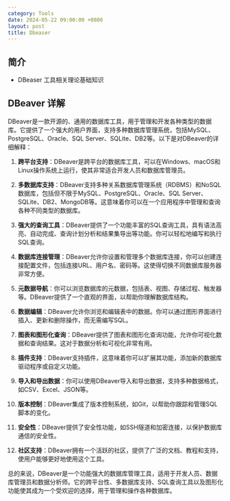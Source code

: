 ```yaml
---
category: Tools
date: 2024-05-22 09:00:00 +0800
layout: post
title: Dbeaser
---
```

## 简介

+ DBeaser 工具相关理论基础知识

## DBeaver 详解

DBeaver是一款开源的、通用的数据库工具，用于管理和开发各种类型的数据库。它提供了一个强大的用户界面，支持多种数据库管理系统，包括MySQL、PostgreSQL、Oracle、SQL Server、SQLite、DB2等。以下是对DBeaver的详细解释：

1. **跨平台支持**：DBeaver是跨平台的数据库工具，可以在Windows、macOS和Linux操作系统上运行，使其非常适合开发人员和数据库管理员。

2. **多数据库支持**：DBeaver支持多种关系数据库管理系统（RDBMS）和NoSQL数据库，包括但不限于MySQL、PostgreSQL、Oracle、SQL Server、SQLite、DB2、MongoDB等。这意味着你可以在一个应用程序中管理和查询各种不同类型的数据库。

3. **强大的查询工具**：DBeaver提供了一个功能丰富的SQL查询工具，具有语法高亮、自动完成、查询计划分析和结果集导出等功能。你可以轻松地编写和执行SQL查询。

4. **数据库连接管理**：DBeaver允许你设置和管理多个数据库连接，你可以创建连接配置文件，包括连接URL、用户名、密码等。这使得切换不同数据库服务器非常方便。

5. **元数据导航**：你可以浏览数据库的元数据，包括表、视图、存储过程、触发器等。DBeaver提供了一个直观的界面，以帮助你理解数据库结构。

6. **数据编辑**：DBeaver允许你浏览和编辑表中的数据。你可以通过图形界面进行插入、更新和删除操作，而无需编写SQL。

7. **图表和图形化查询**：DBeaver提供了图表和图形化查询功能，允许你可视化数据和查询结果。这对于数据分析和可视化非常有用。

8. **插件支持**：DBeaver支持插件，这意味着你可以扩展其功能，添加新的数据库驱动程序或自定义功能。

9. **导入和导出数据**：你可以使用DBeaver导入和导出数据，支持多种数据格式，如CSV、Excel、JSON等。

10. **版本控制**：DBeaver集成了版本控制系统，如Git，以帮助你跟踪和管理SQL脚本的变化。

11. **安全性**：DBeaver提供了安全性功能，如SSH隧道和加密连接，以保护数据库通信的安全性。

12. **社区支持**：DBeaver拥有一个活跃的社区，提供了广泛的文档、教程和支持，使用户能够更好地使用这个工具。

总的来说，DBeaver是一个功能强大的数据库管理工具，适用于开发人员、数据库管理员和数据分析师。它的跨平台性、多数据库支持、SQL查询工具以及图形化功能使其成为一个受欢迎的选择，用于管理和操作各种数据库。